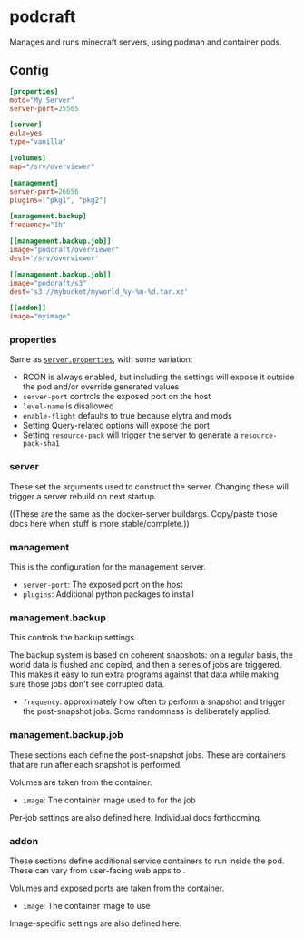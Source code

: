 podcraft
========

Manages and runs minecraft servers, using podman and container pods.


Config
------

```toml
[properties]
motd="My Server"
server-port=25565

[server]
eula=yes
type="vanilla"

[volumes]
map="/srv/overviewer"

[management]
server-port=26656
plugins=["pkg1", "pkg2"]

[management.backup]
frequency="1h"

[[management.backup.job]]
image="podcraft/overviewer"
dest='/srv/overviewer'

[[management.backup.job]]
image="podcraft/s3"
dest='s3://mybucket/myworld_%y-%m-%d.tar.xz'

[[addon]]
image="myimage"
```

### properties
Same as [`server.properties`](https://minecraft.gamepedia.com/Server.properties), with some variation:

* RCON is always enabled, but including the settings will expose it outside the pod and/or override generated values
* `server-port` controls the exposed port on the host
* `level-name` is disallowed
* `enable-flight` defaults to true because elytra and mods
* Setting Query-related options will expose the port
* Setting `resource-pack` will trigger the server to generate a `resource-pack-sha1`


### server
These set the arguments used to construct the server. Changing these will trigger a server rebuild on next startup.

((These are the same as the docker-server buildargs. Copy/paste those docs here when stuff is more stable/complete.))


### management
This is the configuration for the management server.

* `server-port`: The exposed port on the host
* `plugins`: Additional python packages to install

### management.backup
This controls the backup settings.

The backup system is based on coherent snapshots: on a regular basis, the world data is flushed and copied, and then a series of jobs are triggered. This makes it easy to run extra programs against that data while making sure those jobs don't see corrupted data.

* `frequency`: approximately how often to perform a snapshot and trigger the post-snapshot jobs. Some randomness is deliberately applied.

### management.backup.job
These sections each define the post-snapshot jobs. These are containers that are run after each snapshot is performed.

Volumes are taken from the container.

* `image`: The container image used to for the job

Per-job settings are also defined here. Individual docs forthcoming.

### addon
These sections define additional service containers to run inside the pod. These can vary from user-facing web apps to <more examples>.

Volumes and exposed ports are taken from the container.

* `image`: The container image to use

Image-specific settings are also defined here.

